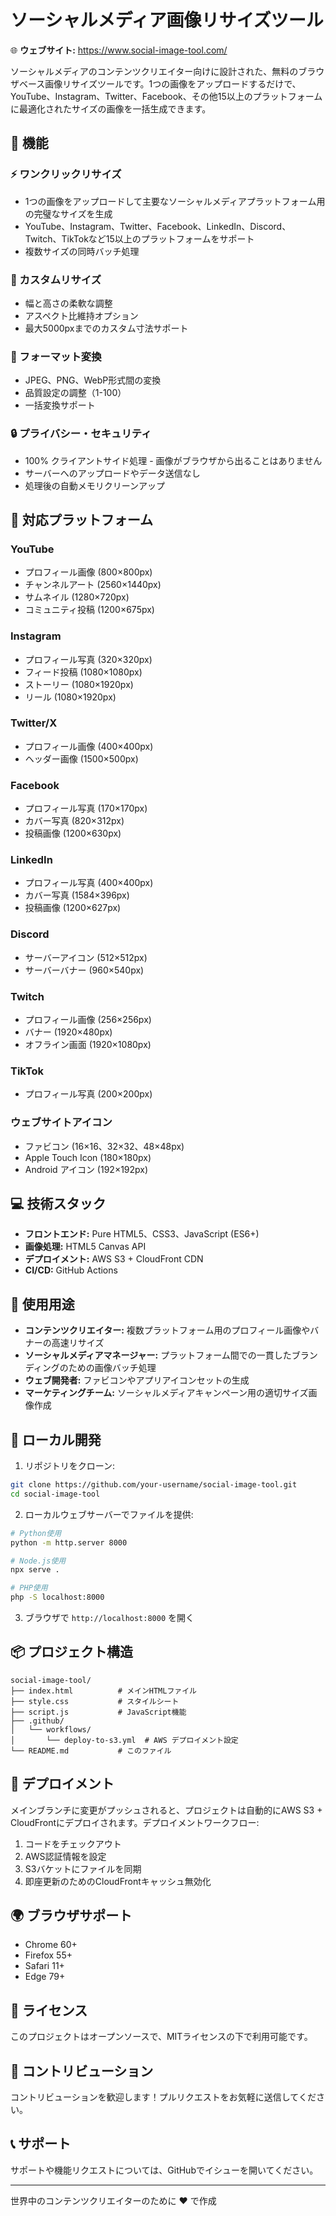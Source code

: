 # ソーシャルメディア画像リサイズツール

🌐 **ウェブサイト:** https://www.social-image-tool.com/

ソーシャルメディアのコンテンツクリエイター向けに設計された、無料のブラウザベース画像リサイズツールです。1つの画像をアップロードするだけで、YouTube、Instagram、Twitter、Facebook、その他15以上のプラットフォームに最適化されたサイズの画像を一括生成できます。

## 🌟 機能

### ⚡ ワンクリックリサイズ
- 1つの画像をアップロードして主要なソーシャルメディアプラットフォーム用の完璧なサイズを生成
- YouTube、Instagram、Twitter、Facebook、LinkedIn、Discord、Twitch、TikTokなど15以上のプラットフォームをサポート
- 複数サイズの同時バッチ処理

### 🎯 カスタムリサイズ
- 幅と高さの柔軟な調整
- アスペクト比維持オプション
- 最大5000pxまでのカスタム寸法サポート

### 🔄 フォーマット変換
- JPEG、PNG、WebP形式間の変換
- 品質設定の調整（1-100）
- 一括変換サポート

### 🔒 プライバシー・セキュリティ
- 100% クライアントサイド処理 - 画像がブラウザから出ることはありません
- サーバーへのアップロードやデータ送信なし
- 処理後の自動メモリクリーンアップ

## 🚀 対応プラットフォーム

### YouTube
- プロフィール画像 (800×800px)
- チャンネルアート (2560×1440px)
- サムネイル (1280×720px)
- コミュニティ投稿 (1200×675px)

### Instagram
- プロフィール写真 (320×320px)
- フィード投稿 (1080×1080px)
- ストーリー (1080×1920px)
- リール (1080×1920px)

### Twitter/X
- プロフィール画像 (400×400px)
- ヘッダー画像 (1500×500px)

### Facebook
- プロフィール写真 (170×170px)
- カバー写真 (820×312px)
- 投稿画像 (1200×630px)

### LinkedIn
- プロフィール写真 (400×400px)
- カバー写真 (1584×396px)
- 投稿画像 (1200×627px)

### Discord
- サーバーアイコン (512×512px)
- サーバーバナー (960×540px)

### Twitch
- プロフィール画像 (256×256px)
- バナー (1920×480px)
- オフライン画面 (1920×1080px)

### TikTok
- プロフィール写真 (200×200px)

### ウェブサイトアイコン
- ファビコン (16×16、32×32、48×48px)
- Apple Touch Icon (180×180px)
- Android アイコン (192×192px)

## 💻 技術スタック

- **フロントエンド:** Pure HTML5、CSS3、JavaScript (ES6+)
- **画像処理:** HTML5 Canvas API
- **デプロイメント:** AWS S3 + CloudFront CDN
- **CI/CD:** GitHub Actions

## 🎯 使用用途

- **コンテンツクリエイター:** 複数プラットフォーム用のプロフィール画像やバナーの高速リサイズ
- **ソーシャルメディアマネージャー:** プラットフォーム間での一貫したブランディングのための画像バッチ処理
- **ウェブ開発者:** ファビコンやアプリアイコンセットの生成
- **マーケティングチーム:** ソーシャルメディアキャンペーン用の適切サイズ画像作成

## 🔧 ローカル開発

1. リポジトリをクローン:
```bash
git clone https://github.com/your-username/social-image-tool.git
cd social-image-tool
```

2. ローカルウェブサーバーでファイルを提供:
```bash
# Python使用
python -m http.server 8000

# Node.js使用
npx serve .

# PHP使用
php -S localhost:8000
```

3. ブラウザで `http://localhost:8000` を開く

## 📦 プロジェクト構造

```
social-image-tool/
├── index.html          # メインHTMLファイル
├── style.css           # スタイルシート
├── script.js           # JavaScript機能
├── .github/
│   └── workflows/
│       └── deploy-to-s3.yml  # AWS デプロイメント設定
└── README.md           # このファイル
```

## 🚀 デプロイメント

メインブランチに変更がプッシュされると、プロジェクトは自動的にAWS S3 + CloudFrontにデプロイされます。デプロイメントワークフロー:

1. コードをチェックアウト
2. AWS認証情報を設定
3. S3バケットにファイルを同期
4. 即座更新のためのCloudFrontキャッシュ無効化

## 🌍 ブラウザサポート

- Chrome 60+
- Firefox 55+
- Safari 11+
- Edge 79+

## 📄 ライセンス

このプロジェクトはオープンソースで、MITライセンスの下で利用可能です。

## 🤝 コントリビューション

コントリビューションを歓迎します！プルリクエストをお気軽に送信してください。

## 📞 サポート

サポートや機能リクエストについては、GitHubでイシューを開いてください。

---

世界中のコンテンツクリエイターのために ❤️ で作成